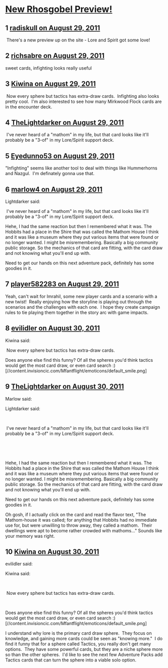 # [New Rhosgobel Preview!](https://community.fantasyflightgames.com/topic/52377-new-rhosgobel-preview/)

## 1 [radiskull on August 29, 2011](https://community.fantasyflightgames.com/topic/52377-new-rhosgobel-preview/?do=findComment&comment=521656)

 There's a new preview up on the site - Lore and Spirit got some love!

## 2 [richsabre on August 29, 2011](https://community.fantasyflightgames.com/topic/52377-new-rhosgobel-preview/?do=findComment&comment=521658)

sweet cards, infighting looks really useful

## 3 [Kiwina on August 29, 2011](https://community.fantasyflightgames.com/topic/52377-new-rhosgobel-preview/?do=findComment&comment=521684)

 Now every sphere but tactics has extra-draw cards.  Infighting also looks pretty cool.  I'm also interested to see how many Mirkwood Flock cards are in the encounter deck.

## 4 [TheLightdarker on August 29, 2011](https://community.fantasyflightgames.com/topic/52377-new-rhosgobel-preview/?do=findComment&comment=521725)

 I've never heard of a "mathom" in my life, but that card looks like it'll probably be a "3-of" in my Lore/Spirit support deck.

## 5 [Eyedunno53 on August 29, 2011](https://community.fantasyflightgames.com/topic/52377-new-rhosgobel-preview/?do=findComment&comment=521734)

"Infighting" seems like another tool to deal with things like Hummerhorns and Nazgul.  I'm definately gonna use that.

## 6 [marlow4 on August 29, 2011](https://community.fantasyflightgames.com/topic/52377-new-rhosgobel-preview/?do=findComment&comment=521744)

Lightdarker said:

 I've never heard of a "mathom" in my life, but that card looks like it'll probably be a "3-of" in my Lore/Spirit support deck.



Hehe, I had the same reaction but then I remembered what it was. The Hobbits had a place in the Shire that was called the Mathom House I think and it was like a museum where they put various items that were found or no longer wanted. I might be misremembering. Basically a big community public storage. So the mechanics of that card are fitting, with the card draw and not knowing what you'll end up with.

Need to get our hands on this next adventure pack, definitely has some goodies in it.

## 7 [player582283 on August 29, 2011](https://community.fantasyflightgames.com/topic/52377-new-rhosgobel-preview/?do=findComment&comment=521780)

Yeah, can't wait for Imrahil, some new player cards and a scenario with a new twist!  Really enjoying how the storyline is playing out through the scenarios and the challenges with each one.  I hope they create campaign rules to tie playing them together in the story arc with game impacts.

## 8 [evilidler on August 30, 2011](https://community.fantasyflightgames.com/topic/52377-new-rhosgobel-preview/?do=findComment&comment=521812)

Kiwina said:

 Now every sphere but tactics has extra-draw cards.

Does anyone else find this funny? Of all the spheres you'd think tactics would get the most card draw, or even card search :) [//content.invisioncic.com/Mfantflight/emoticons/default_smile.png]

## 9 [TheLightdarker on August 30, 2011](https://community.fantasyflightgames.com/topic/52377-new-rhosgobel-preview/?do=findComment&comment=521840)

Marlow said:

Lightdarker said:

 

 I've never heard of a "mathom" in my life, but that card looks like it'll probably be a "3-of" in my Lore/Spirit support deck.

 

 

Hehe, I had the same reaction but then I remembered what it was. The Hobbits had a place in the Shire that was called the Mathom House I think and it was like a museum where they put various items that were found or no longer wanted. I might be misremembering. Basically a big community public storage. So the mechanics of that card are fitting, with the card draw and not knowing what you'll end up with.

Need to get our hands on this next adventure pack, definitely has some goodies in it.



Oh gosh, if I actually click on the card and read the flavor text, "The Mathom-house it was called; for anything that Hobbits had no immediate use for, but were unwilling to throw away, they called a mathom.  Their dwellings were apt to become rather crowded with mathoms..." Sounds like your memory was right.

## 10 [Kiwina on August 30, 2011](https://community.fantasyflightgames.com/topic/52377-new-rhosgobel-preview/?do=findComment&comment=521943)

evilidler said:

Kiwina said:

 

 Now every sphere but tactics has extra-draw cards.

 

Does anyone else find this funny? Of all the spheres you'd think tactics would get the most card draw, or even card search :) [//content.invisioncic.com/Mfantflight/emoticons/default_smile.png]



I understand why lore is the primary card draw sphere.  They focus on knowledge, and gaining more cards could be seen as "knowing more."  I do find it funny that for a sphere called Tactics, you really don't get many options.  They have some powerful cards, but they are a niche sphere more so than the other spheres.  I'd like to see the next few Adventure Packs add Tactics cards that can turn the sphere into a viable solo option.


